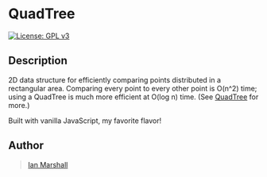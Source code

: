 # QuadTree

[![License: GPL v3](https://img.shields.io/badge/License-GPLv3-blue.svg)](https://www.gnu.org/licenses/gpl-3.0)

## Description

2D data structure for efficiently comparing points distributed in a rectangular area. Comparing every point to every other point is O(n^2) time; using a QuadTree is much more efficient at O(log n) time. (See [QuadTree](https://en.wikipedia.org/wiki/Quadtree) for more.)

Built with vanilla JavaScript, my favorite flavor!

## Author

> [Ian Marshall](https://ianjstutor.github.io/ian-marshall/)